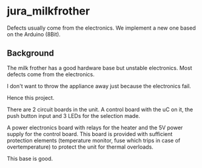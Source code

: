# jura_milkfrother
Defects usually come from the electronics. We implement a new one based on the Arduino (8Bit).

## Background
The milk frother has a good hardware base but unstable electronics. Most defects come from the electronics.

I don't want to throw the appliance away just because the electronics fail.

Hence this project.

There are 2 circuit boards in the unit. A control board with the uC on it, the push button input and 3 LEDs for the selection made.

A power electronics board with relays for the heater and the 5V power supply for the control board. This board is provided with sufficient protection elements (temperature monitor, fuse which trips in case of overtemperature) to protect the unit for thermal overloads.

This base is good.
